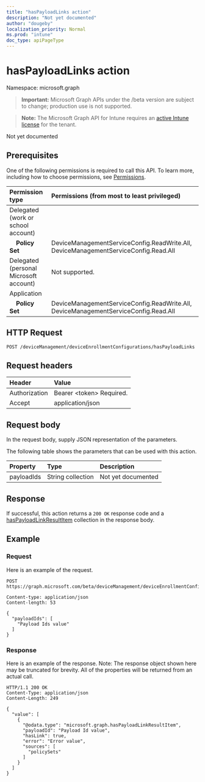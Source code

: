 ```yaml
---
title: "hasPayloadLinks action"
description: "Not yet documented"
author: "dougeby"
localization_priority: Normal
ms.prod: "intune"
doc_type: apiPageType
---
```


# hasPayloadLinks action

Namespace: microsoft.graph

> **Important:** Microsoft Graph APIs under the /beta version are subject to change; production use is not supported.

> **Note:** The Microsoft Graph API for Intune requires an [active Intune license](https://go.microsoft.com/fwlink/?linkid=839381) for the tenant.

Not yet documented

## Prerequisites
One of the following permissions is required to call this API. To learn more, including how to choose permissions, see [Permissions](/graph/permissions-reference).

|Permission type|Permissions (from most to least privileged)|
|:---|:---|
|Delegated (work or school account)||
| &nbsp; &nbsp; **Policy Set** | DeviceManagementServiceConfig.ReadWrite.All, DeviceManagementServiceConfig.Read.All|
|Delegated (personal Microsoft account)|Not supported.|
|Application||
| &nbsp; &nbsp; **Policy Set** | DeviceManagementServiceConfig.ReadWrite.All, DeviceManagementServiceConfig.Read.All|

## HTTP Request
<!-- {
  "blockType": "ignored"
}
-->
``` http
POST /deviceManagement/deviceEnrollmentConfigurations/hasPayloadLinks
```

## Request headers
|Header|Value|
|:---|:---|
|Authorization|Bearer &lt;token&gt; Required.|
|Accept|application/json|

## Request body
In the request body, supply JSON representation of the parameters.

The following table shows the parameters that can be used with this action.

|Property|Type|Description|
|:---|:---|:---|
|payloadIds|String collection|Not yet documented|



## Response
If successful, this action returns a `200 OK` response code and a [hasPayloadLinkResultItem](../resources/intune-policyset-haspayloadlinkresultitem.md) collection in the response body.

## Example

### Request
Here is an example of the request.
``` http
POST https://graph.microsoft.com/beta/deviceManagement/deviceEnrollmentConfigurations/hasPayloadLinks

Content-type: application/json
Content-length: 53

{
  "payloadIds": [
    "Payload Ids value"
  ]
}
```

### Response
Here is an example of the response. Note: The response object shown here may be truncated for brevity. All of the properties will be returned from an actual call.
``` http
HTTP/1.1 200 OK
Content-Type: application/json
Content-Length: 249

{
  "value": [
    {
      "@odata.type": "microsoft.graph.hasPayloadLinkResultItem",
      "payloadId": "Payload Id value",
      "hasLink": true,
      "error": "Error value",
      "sources": [
        "policySets"
      ]
    }
  ]
}
```








